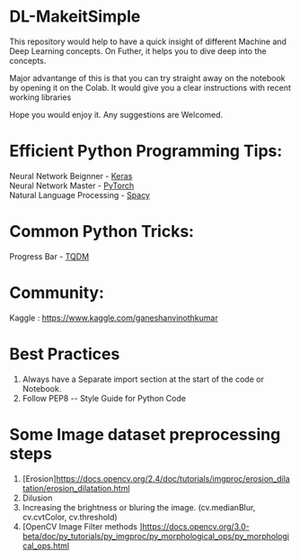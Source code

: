 # DL-MakeitSimple

This repository would help to have a quick insight of different Machine and Deep Learning concepts. 
On Futher, it helps you to dive deep into the concepts.

Major advantange of this is that you can try straight away on the notebook by opening it on the Colab. It would give you a clear instructions with recent working libraries

Hope you would enjoy it.
Any suggestions are Welcomed.


# Efficient Python Programming Tips:

Neural Network Beignner -  [Keras](https://keras.io/) </br> 
Neural Network Master   -  [PyTorch](https://pytorch.org/) </br> Natural Language Processing - [Spacy](https://spacy.io/)

# Common Python Tricks:

Progress Bar   -  [TQDM](https://github.com/tqdm/tqdm)


# Community:
Kaggle : https://www.kaggle.com/ganeshanvinothkumar

# Best Practices
 1. Always have a Separate import section at the start of the code or Notebook.
 2. Follow PEP8 -- Style Guide for Python Code 



# Some Image dataset preprocessing steps
 1. [Erosion]https://docs.opencv.org/2.4/doc/tutorials/imgproc/erosion_dilatation/erosion_dilatation.html
 2. Dilusion
 3. Increasing the brightness or bluring the image. (cv.medianBlur, cv.cvtColor, cv.threshold)
 4. [OpenCV Image Filter methods ]https://docs.opencv.org/3.0-beta/doc/py_tutorials/py_imgproc/py_morphological_ops/py_morphological_ops.html
